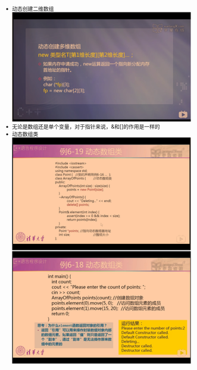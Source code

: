 
- 动态创建二维数组
![](images/动态创建二维数组.png)
- 无论是数组还是单个变量，对于指针来说，&和[]的作用是一样的
- 动态数组类
![](images/动态数组类.png)
![](images/动态数组类2.png)